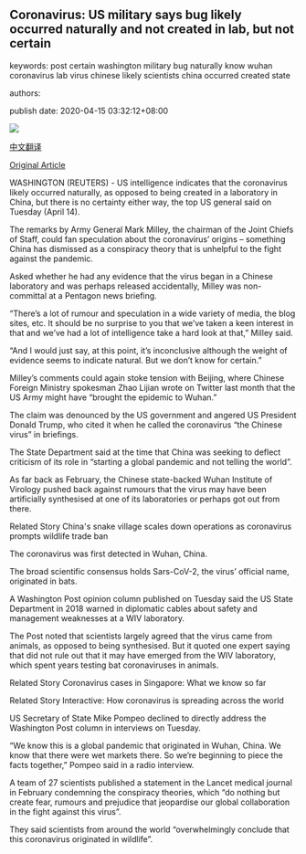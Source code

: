 ## Coronavirus: US military says bug likely occurred naturally and not created in lab, but not certain

keywords: post certain washington military bug naturally know wuhan coronavirus lab virus chinese likely scientists china occurred created state

authors: 

publish date: 2020-04-15 03:32:12+08:00

![](https://www.straitstimes.com/sites/default/files/styles/x_large/public/articles/2020/04/15/2020-04-14t185905z_585021599_rc2i4g9pjmmt_rtrmadp_3_health-coronavirus-usa.jpg?itok=FYNYcxYf)

[中文翻译](Coronavirus%3A%20US%20military%20says%20bug%20likely%20occurred%20naturally%20and%20not%20created%20in%20lab%2C%20but%20not%20certain_zh.md)

[Original Article](https://www.straitstimes.com/world/united-states/coronavirus-us-military-says-bug-likely-occurred-naturally-but-not-certain)

WASHINGTON (REUTERS) - US intelligence indicates that the coronavirus likely occurred naturally, as opposed to being created in a laboratory in China, but there is no certainty either way, the top US general said on Tuesday (April 14).

The remarks by Army General Mark Milley, the chairman of the Joint Chiefs of Staff, could fan speculation about the coronavirus’ origins – something China has dismissed as a conspiracy theory that is unhelpful to the fight against the pandemic.

Asked whether he had any evidence that the virus began in a Chinese laboratory and was perhaps released accidentally, Milley was non-committal at a Pentagon news briefing.

“There’s a lot of rumour and speculation in a wide variety of media, the blog sites, etc. It should be no surprise to you that we’ve taken a keen interest in that and we’ve had a lot of intelligence take a hard look at that,” Milley said.

“And I would just say, at this point, it’s inconclusive although the weight of evidence seems to indicate natural. But we don’t know for certain.”

Milley’s comments could again stoke tension with Beijing, where Chinese Foreign Ministry spokesman Zhao Lijian wrote on Twitter last month that the US Army might have “brought the epidemic to Wuhan.”

The claim was denounced by the US government and angered US President Donald Trump, who cited it when he called the coronavirus “the Chinese virus” in briefings.

The State Department said at the time that China was seeking to deflect criticism of its role in “starting a global pandemic and not telling the world”.

As far back as February, the Chinese state-backed Wuhan Institute of Virology pushed back against rumours that the virus may have been artificially synthesised at one of its laboratories or perhaps got out from there.

Related Story China's snake village scales down operations as coronavirus prompts wildlife trade ban

The coronavirus was first detected in Wuhan, China.

The broad scientific consensus holds Sars-CoV-2, the virus’ official name, originated in bats.

A Washington Post opinion column published on Tuesday said the US State Department in 2018 warned in diplomatic cables about safety and management weaknesses at a WIV laboratory.

The Post noted that scientists largely agreed that the virus came from animals, as opposed to being synthesised. But it quoted one expert saying that did not rule out that it may have emerged from the WIV laboratory, which spent years testing bat coronaviruses in animals.

Related Story Coronavirus cases in Singapore: What we know so far

Related Story Interactive: How coronavirus is spreading across the world

US Secretary of State Mike Pompeo declined to directly address the Washington Post column in interviews on Tuesday.

“We know this is a global pandemic that originated in Wuhan, China. We know that there were wet markets there. So we’re beginning to piece the facts together,” Pompeo said in a radio interview.

A team of 27 scientists published a statement in the Lancet medical journal in February condemning the conspiracy theories, which “do nothing but create fear, rumours and prejudice that jeopardise our global collaboration in the fight against this virus”.

They said scientists from around the world “overwhelmingly conclude that this coronavirus originated in wildlife”.